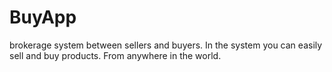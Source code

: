 # BuyApp
brokerage system between sellers and buyers.  In the system you can easily sell and buy products.  From anywhere in the world.
